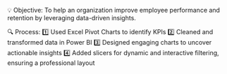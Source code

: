 💡 Objective: To help an organization improve employee performance and retention by leveraging data-driven insights.

🔍 Process:
1️⃣ Used Excel Pivot Charts to identify KPIs 
2️⃣ Cleaned and transformed data in Power BI 
3️⃣ Designed engaging charts to uncover actionable insights
4️⃣ Added slicers for dynamic and interactive filtering, ensuring a professional layout
